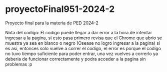 # proyectoFinal951-2024-2
Proyecto final para la materia  de PED 2024-2

Nota del codigo:
El codigo puede llegar a dar error a la hora de intentar ingresar a la pagina, si esto pasa primero revisa que el Chrome que abrio se muestra ya sea en blanco o negro (Osease no logro ingresar a la pagina) si es asi, entonces solo vuelve a correr el codigo, el error es porque el codigo no tuvo tiempo suficiente para poder entrar, una vez vuelves a correrlo ya deberia de funcionar correctamente y podra acceder a la pagina sin problemas :p
